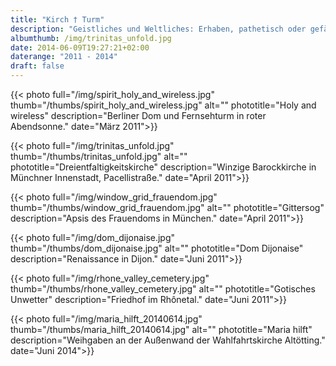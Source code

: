 ```yaml
---
title: "Kirch † Turm"
description: "Geistliches und Weltliches: Erhaben, pathetisch oder gefällig, pittoresk"
albumthumb: /img/trinitas_unfold.jpg
date: 2014-06-09T19:27:21+02:00
daterange: "2011 - 2014"
draft: false
---
```


{{< photo full="/img/spirit_holy_and_wireless.jpg" thumb="/thumbs/spirit_holy_and_wireless.jpg" alt="" phototitle="Holy and wireless" description="Berliner Dom und Fernsehturm in roter Abendsonne." date="März 2011">}}

{{< photo full="/img/trinitas_unfold.jpg" thumb="/thumbs/trinitas_unfold.jpg" alt="" phototitle="Dreientfaltigkeitskirche" description="Winzige Barockkirche in Münchner Innenstadt, Pacellistraße." date="April 2011">}}

{{< photo full="/img/window_grid_frauendom.jpg" thumb="/thumbs/window_grid_frauendom.jpg" alt="" phototitle="Gittersog" description="Apsis des Frauendoms in München." date="April 2011">}}

{{< photo full="/img/dom_dijonaise.jpg" thumb="/thumbs/dom_dijonaise.jpg" alt="" phototitle="Dom Dijonaise" description="Renaissance in Dijon." date="Juni 2011">}}

{{< photo full="/img/rhone_valley_cemetery.jpg" thumb="/thumbs/rhone_valley_cemetery.jpg" alt="" phototitle="Gotisches Unwetter" description="Friedhof im Rhônetal." date="Juni 2011">}}

{{< photo full="/img/maria_hilft_20140614.jpg" thumb="/thumbs/maria_hilft_20140614.jpg" alt="" phototitle="Maria hilft" description="Weihgaben an der Außenwand der Wahlfahrtskirche Altötting." date="Juni 2014">}}

